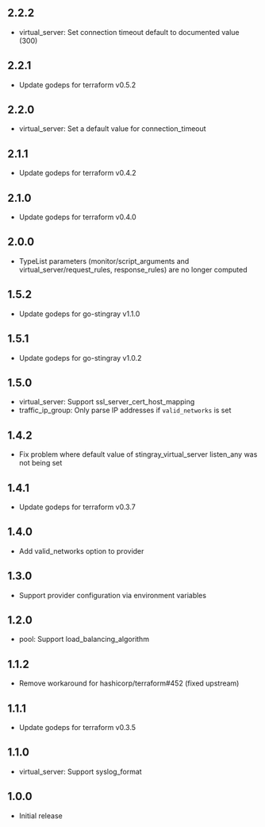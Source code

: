## 2.2.2

* virtual_server: Set connection timeout default to documented value
  (300)

## 2.2.1

* Update godeps for terraform v0.5.2

## 2.2.0

* virtual_server: Set a default value for connection_timeout

## 2.1.1

* Update godeps for terraform v0.4.2

## 2.1.0

* Update godeps for terraform v0.4.0

## 2.0.0

* TypeList parameters (monitor/script_arguments and
  virtual_server/request_rules, response_rules) are no longer computed

## 1.5.2

* Update godeps for go-stingray v1.1.0

## 1.5.1

* Update godeps for go-stingray v1.0.2

## 1.5.0

* virtual_server: Support ssl_server_cert_host_mapping
* traffic_ip_group: Only parse IP addresses if `valid_networks` is set

## 1.4.2

* Fix problem where default value of stingray_virtual_server
  listen_any was not being set

## 1.4.1

* Update godeps for terraform v0.3.7

## 1.4.0

* Add valid_networks option to provider

## 1.3.0

* Support provider configuration via environment variables

## 1.2.0

* pool: Support load_balancing_algorithm

## 1.1.2

* Remove workaround for hashicorp/terraform#452 (fixed upstream)

## 1.1.1

* Update godeps for terraform v0.3.5

## 1.1.0

* virtual_server: Support syslog_format

## 1.0.0

 * Initial release
